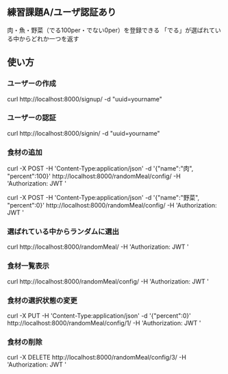 ## 練習課題A/ユーザ認証あり
  肉・魚・野菜（でる100per・でない0per）を登録できる
  「でる」が選ばれている中からどれか一つを返す

## 使い方

### ユーザーの作成
curl http://localhost:8000/signup/ -d "uuid=yourname"

### ユーザーの認証
curl http://localhost:8000/signin/ -d "uuid=yourname"

### 食材の追加
curl -X POST -H 'Content-Type:application/json' -d '{"name":"肉", "percent":100}' http://localhost:8000/randomMeal/config/ -H 'Authorization: JWT '

curl -X POST -H 'Content-Type:application/json' -d '{"name":"野菜", "percent":0}' http://localhost:8000/randomMeal/config/ -H 'Authorization: JWT '

### 選ばれている中からランダムに選出
curl http://localhost:8000/randomMeal/ -H 'Authorization: JWT '

### 食材一覧表示
curl http://localhost:8000/randomMeal/config/ -H 'Authorization: JWT '

### 食材の選択状態の変更
curl -X PUT -H 'Content-Type:application/json' -d '{"percent":0}' http://localhost:8000/randomMeal/config/1/ -H 'Authorization: JWT '

### 食材の削除
curl -X DELETE http://localhost:8000/randomMeal/config/3/ -H 'Authorization: JWT '

